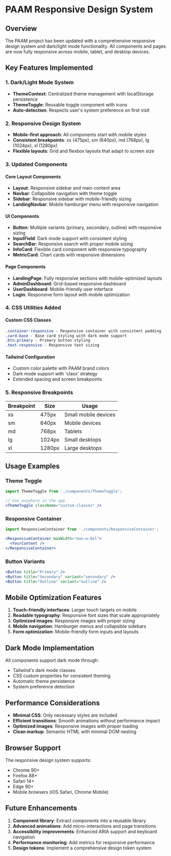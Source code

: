 # PAAM Responsive Design System

## Overview
The PAAM project has been updated with a comprehensive responsive design system and dark/light mode functionality. All components and pages are now fully responsive across mobile, tablet, and desktop devices.

## Key Features Implemented

### 1. Dark/Light Mode System
- **ThemeContext**: Centralized theme management with localStorage persistence
- **ThemeToggle**: Reusable toggle component with icons
- **Auto-detection**: Respects user's system preference on first visit

### 2. Responsive Design System
- **Mobile-first approach**: All components start with mobile styles
- **Consistent breakpoints**: xs (475px), sm (640px), md (768px), lg (1024px), xl (1280px)
- **Flexible layouts**: Grid and flexbox layouts that adapt to screen size

### 3. Updated Components

#### Core Layout Components
- **Layout**: Responsive sidebar and main content area
- **Navbar**: Collapsible navigation with theme toggle
- **Sidebar**: Responsive sidebar with mobile-friendly sizing
- **LandingNavbar**: Mobile hamburger menu with responsive navigation

#### UI Components
- **Button**: Multiple variants (primary, secondary, outline) with responsive sizing
- **InputField**: Dark mode support with consistent styling
- **SearchBar**: Responsive search with proper mobile sizing
- **InfoCard**: Flexible card component with responsive typography
- **MetricCard**: Chart cards with responsive dimensions

#### Page Components
- **LandingPage**: Fully responsive sections with mobile-optimized layouts
- **AdminDashboard**: Grid-based responsive dashboard
- **UserDashboard**: Mobile-friendly user interface
- **Login**: Responsive form layout with mobile optimization

### 4. CSS Utilities Added

#### Custom CSS Classes
```css
.container-responsive - Responsive container with consistent padding
.card-base - Base card styling with dark mode support
.btn-primary - Primary button styling
.text-responsive - Responsive text sizing
```

#### Tailwind Configuration
- Custom color palette with PAAM brand colors
- Dark mode support with 'class' strategy
- Extended spacing and screen breakpoints

### 5. Responsive Breakpoints

| Breakpoint | Size | Usage |
|------------|------|-------|
| xs | 475px | Small mobile devices |
| sm | 640px | Mobile devices |
| md | 768px | Tablets |
| lg | 1024px | Small desktops |
| xl | 1280px | Large desktops |

## Usage Examples

### Theme Toggle
```jsx
import ThemeToggle from './components/ThemeToggle';

// Use anywhere in the app
<ThemeToggle className="custom-classes" />
```

### Responsive Container
```jsx
import ResponsiveContainer from './components/ResponsiveContainer';

<ResponsiveContainer maxWidth="max-w-6xl">
  <YourContent />
</ResponsiveContainer>
```

### Button Variants
```jsx
<Button title="Primary" />
<Button title="Secondary" variant="secondary" />
<Button title="Outline" variant="outline" />
```

## Mobile Optimization Features

1. **Touch-friendly interfaces**: Larger touch targets on mobile
2. **Readable typography**: Responsive font sizes that scale appropriately
3. **Optimized images**: Responsive images with proper sizing
4. **Mobile navigation**: Hamburger menus and collapsible sidebars
5. **Form optimization**: Mobile-friendly form inputs and layouts

## Dark Mode Implementation

All components support dark mode through:
- Tailwind's dark mode classes
- CSS custom properties for consistent theming
- Automatic theme persistence
- System preference detection

## Performance Considerations

- **Minimal CSS**: Only necessary styles are included
- **Efficient transitions**: Smooth animations without performance impact
- **Optimized images**: Responsive images with proper loading
- **Clean markup**: Semantic HTML with minimal DOM nesting

## Browser Support

The responsive design system supports:
- Chrome 90+
- Firefox 88+
- Safari 14+
- Edge 90+
- Mobile browsers (iOS Safari, Chrome Mobile)

## Future Enhancements

1. **Component library**: Extract components into a reusable library
2. **Advanced animations**: Add micro-interactions and page transitions
3. **Accessibility improvements**: Enhanced ARIA support and keyboard navigation
4. **Performance monitoring**: Add metrics for responsive performance
5. **Design tokens**: Implement a comprehensive design token system